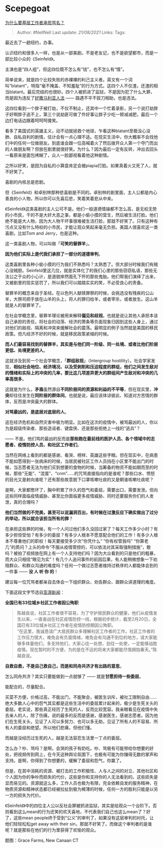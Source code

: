 # Scepegoat
[为什么要基层工作者承担骂名？](https://zhuanlan.zhihu.com/p/108583257)

> Author: #NellNell 
Last update: *21/08/2021* 
Links:
Tags: 

最近去了一趟纽约，办事。

认识纽约和很多人一样，也是从一部美剧。不是老友记，也不是欲望都市，而是一部比较小众的《Seinfeld》。

主演也是“四人组”，但这四位既不怎么有“钱”，也不怎么有“情”。

简单说来，就是四个比较失败的赤裸裸的利己主义者。英文有一个词叫“blatant”，特指“毫不掩盖、不知羞耻”的行为方式。这四个人不仅渣，还渣的相当blatant。最后完结的也很妙。四个人被抓进了监狱，不是因为犯了什么大罪，而是因为违反了[好撒马利亚人法](https://www.zhihu.com/question/280706855/answer/854344277) —— 路遇不平不拔刀相助，也是违法。

这四位看到一个胖子被打劫，不仅不制止，还其中一个忙着录影，另一个说打劫胖子好啊胖子追不上，第三个说劫匪可做了件好事让胖子少吃一顿减减肥，最后一个边打电话边跟着呵呵呵傻笑。

看多了美国式的英雄主义，动不动就拯救个地球，乍看这种blatant至极没心没肺、自私自利的剧情，估计会有一点心理不适。在现实生活中，你大概率不会找他们中的任何一位做朋友。到底谁会跟一位高喊着火了然后拨开众人第一个夺门而出的人做朋友啊？但放在剧里就很好笑。为什么？因为最后一定有反转，冲出去回头一看原来是面包烤糊了，众人一脸鄙视看着他这种剧情。

之所以好笑，是因为自私的小算盘肯定会被piapia打脸。如果真着火又死了人，就不好笑了。

喜剧的内核总是悲剧。

但《Seinfeld》和卓别林那种悲喜剧是不同的。卓别林的剧里面，主人公都是内心善良的小人物，所以你可以先喜后悲，笑着笑着悲从中来。

《Seinfeld》这类喜剧的主人公可不是。他们一般道德情操都不怎么高，是无权无势的小市民，干的不是大奸大恶之事，都是小偷小摸的营生，然后被生活打脸。他们绝不能是大人物，因为大人物干坏事很难被生活打脸，那就不好笑了。只有这种有污点又没有什么特权的小市民，才能让观众笑起来毫无负担。美国人很喜欢这一类喜剧，比如Tom and Jerry，也是这种。

这一类喜剧人物，可以叫做「**可笑的替罪羊**」。

**因为他们实际上是代我们承担了一部分的道德审判**。

这类喜剧里各种小偷小摸的行为我们不熟悉吗？太熟悉了。但大部分时候我们有贼心没贼胆。Seinfeld里这几位，就是实体化了的我们心里的那些窃窃私语，那些无法公之于众的小心计，是道貌岸然面孔下怀的那些鬼胎。他们帮我们演绎了出来，又被剧里的现实惩罚了，所以我们可以踏踏实实的笑，不必受良心的责备。

替罪羊的概念来自于圣经。在以色列人献赎罪祭的时候，会挑选没有残疾的公山羊，大祭司把手放在山羊的头上，将人的罪归给羊，或者宰杀，或者放生。这山羊就是人的替罪羊了。

在社会学概念里，替罪羊理论被用来解释**偏见和歧视**。也就是说让其他人承担本该自己承担的责任，将社会的动荡、经济的萧条等负面现象归因到这些人身上，通过对他们的敌视、隔离和冲突来缓解社会的震荡。最明显的例子当然就是美国的移民政策。但凡经济不好的时候，就是移民政策紧缩的时候。

**而人们最容易找到的替罪羊，其实是与他们同一阶级、同一处境、或者比他们阶层更低、处境更差的人**。

这就涉及到另一个社会学概念，「**群组敌视**」（Intergroup hostility）。社会学家发现，**相似社会地位、经济境况、以及受剥削和压迫程度的群组，他们之间发生敌对的情绪和实际上的冲突的几率，要比这几项差异更大的群组间产生敌对和冲突的几率高很多**。

这就是为什么，**矛盾**虽然源自**不同阶层间的资源和利益的不平等**，但在现实里，**冲突**却往往发生在**同阶层的群体间**。也就是说，最应该体谅彼此、知道对方苦情的群体，反而是冲突最大的群体。

**对骂最凶的，是底层对底层的人**。

这在经济危机和自然灾害中极为明显。比如在这次的疫情中，被骂最凶的人，你以为是超级传染者、那些造谣者、键盘侠、还是那些拒绝上一线的“逃兵”？

—— 不是。他们骂的最凶的反而是**那些跑在最前线的医护人员、各个领域中的志愿者、疫情防控人员、和社区工作者们**。

当然在网络上看到的都是感谢、看哭、榜样、英雄这些字眼。但在现实中，在病患不能如愿得到一张病床的时候，当居民被社区工作人员挡在小区里不能出门的时候，当志愿者无法为他们买到想要的食物的时候，当筹备的物资不能如期而至的时候，那些“无能”、“混蛋”、“cnm”……的咒骂直接指向的是谁呢？那些口水、愤怒的目光又是射向谁呢？还有那些故意脱下口罩咳嗽吐痰的又是朝谁咳嗽吐痰呢？

是啊，大家都憋坏了，胸中积累了许久的怨气和委屈，需要出口，需要发泄。但向这些同样面临疫情威胁、甚至比你面临更多疫情威胁、同时还要服务你们的人发泄，真的合理吗？

**他们当然做的不完美，甚至可以说漏洞百出，有时候在过激反应下确实做出了过分的举动，所以就合该担当所有的罪**？

在承担这些罪的时候，有一个人问过他们多久没回过家了？每天工作多少小时？有多少担惊受怕？有多少的委屈？有多少人根本不愿意配合他们的工作！有多少人根本不尊重他们的职权！每天要接受多少次”你凭什么“ “你有权管我吗” “你算老几”的质问？上头的命令“不服从疫情管控的，可以依法对其采取强制措施”，敢吗？被拍了视频放在网上有一个人支持他们吗？因为大众看到的只是他们的粗暴，而大众只相信“眼见为实”！有几个人追问事件的前因后果，有人能稍微想象一下劝阻群众、和群众沟通的难度吗？任何一个做过志愿者维持过秩序的人都能体会到的一件事 —— **没 人 听 你 的**！

建议每一位咒骂者都亲自去体会一下组织群众、劝告群众、跟群众讲道理的难度。

下面这段文字节选自[澎湃新闻](https://link.zhihu.com/?target=https%3A//www.thepaper.cn/newsDetail_forward_6069985)：

**全国已有33位城乡社区工作者因公殉职**

> 陈越良说，社区工作者很不容易，为了守护居民群众的健康，他们从疫情发生以来，一直奋战在社区疫情防控一线，根据初步统计，截至2月20日，全国已有33位城乡社区工作者在疫情防控期因公殉职。  
> “在这里，我诚恳请广大居民群众多理解社区工作者的工作。社区工作者的工作压力很大，难免会有负面情绪，难免会有沟通不到位的地方，请大家能够多体量他们，多支持他们，大家心往一处想，劲往一处使，一定能够战胜疫情。现在暂时的不方便，为的是在不远的将来大家都能尽情拥抱春天。”陈越良说。

**自救自救，不是自己救自己，而是和同舟共济才有出路的意思**。

怎么同舟共济？其实只要能做到一点就够了 —— 就是**甘愿担待一些委屈**。

能配合的，尽量配合。

买菜不方便，价格过高，不能出门，不能聚会，被医生训斥，被社工限制自由……绝大多数人心中的怨气其实都是这些生活中的委屈累计起来的，极少是生死关头的委屈。老实说，那些真正经历了生死的人，反而比较宽容。我亲眼看见在疫情中失去亲人的人，除了伤痛，说的最多的反而是感谢，感谢医生，感谢志愿者。因为他们在生死关头，见证了人可以多努力、也可以多无助，见证了所有人的不容易、所有人的委屈和绝望。所以他们悲痛，但他们懂。

而越是没经历过生死的人，越是无法容忍生活里一丁点的委屈。

怎么办？吵、骂吗？是啊，会哭的孩子有奶吃。吵、骂极有可能带给你想要的好处，把视频传到网上，在今天这种舆论氛围下，也极有可能为你赚得无数的掌声和支持。是啊，你得到了你想要的，缓解了委屈和怨气，你赢了。

但是，在其中消耗的资源、被打击的工作积极性、人与人之间的对立、其他社区和个人因为你的争吵而损失的代价，这些是你和支持你的人无法看到的。这些损失是显而易见的。资源就这么多，工作人员也极为有限，完全依赖自发的服务精神，在物质资源和精神状态都已经被拉扯到极为稀薄的时候，任何一方的胜利只能是以另一方的损失为代价。

《Seinfeld》中的四位主人公以反社会罪被抓进监狱，其实是给观众一个台阶下。否则看到这么mean的行为还笑的欢天喜地，不代表我们自己也这么mean了？好了，这些mean people终于受到“公义”的审判了，如果没有这层审判的衬托，让他们轻轻松松get away with their sin，那就不好笑了。而做这个审判者的是谁呢？就是那些在他们的行为里获得了欢愉的观众。

  

题图：Grace Farms, New Canaan CT